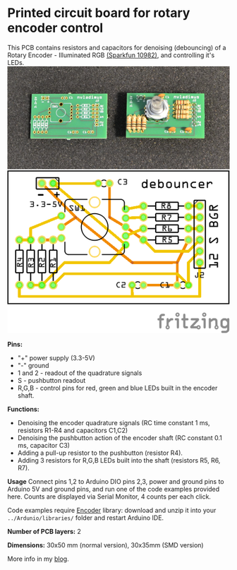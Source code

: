 # Printed circuit board for rotary encoder control
This PCB contains resistors and capacitors for denoising (debouncing) of a Rotary Encoder - Illuminated RGB [(Sparkfun 10982)](https://www.sparkfun.com/products/10982), and controlling it's LEDs.
 ![pcb photo](/pcb/PCB-manufactured.png)
 ![pcb normal size](/pcb/RotaryEncoderRGB_Sparkfun_debouncing_board_pcb.png)

**Pins:**
* "+" power supply (3.3-5V)
* "-" ground
* 1 and 2 - readout of the quadrature signals 
* S - pushbutton readout
* R,G,B - control pins for red, green and blue LEDs built in the encoder shaft.

**Functions:**
* Denoising the encoder quadrature signals (RC time constant 1 ms, resistors R1-R4 and capacitors C1,C2)
* Denoising the pushbutton action of the encoder shaft (RC constant 0.1 ms, capacitor C3)
* Adding a pull-up resistor to the pushbutton (resistor R4).
* Adding 3 resistors for R,G,B LEDs built into the shaft (resistors R5, R6, R7).

**Usage**
Connect pins 1,2 to Arduino DIO pins 2,3, power and ground pins to Arduino 5V and ground pins, and run one of the code examples provided here. Counts are displayed via Serial Monitor, 4 counts per each click.

Code examples require [Encoder](https://github.com/PaulStoffregen/Encoder) library: download and unzip it into your `../Ardunio/libraries/` folder and restart Arduino IDE. 

**Number of PCB layers:** 2

**Dimensions:** 30x50 mm (normal version), 30x35mm (SMD version)

More info in my [blog](https://high-na.blogspot.com/2017/12/rotaryEncoder.html).
